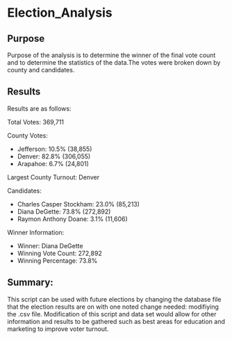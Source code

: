 # Election_Analysis

## Purpose
Purpose of the analysis is to determine the winner of the final vote count and to determine the statistics of the data.The votes were broken down by county and 
candidates.

## Results
Results are as follows:

Total Votes: 369,711

County Votes:
*	Jefferson: 10.5% (38,855)
*	Denver: 82.8% (306,055)
*	Arapahoe: 6.7% (24,801)

Largest County Turnout: Denver

Candidates:
*	Charles Casper Stockham: 23.0% (85,213)
*	Diana DeGette: 73.8% (272,892)
*	Raymon Anthony Doane: 3.1% (11,606)

Winner Information:
*	Winner: Diana DeGette
*	Winning Vote Count: 272,892
*	Winning Percentage: 73.8%

## Summary:
This script can be used with future elections by changing the database file that the election results are on with one noted change needed: modifiying the .csv file. 
Modification of this script and data set would allow for other information and results to be gathered such as best areas for education and marketing to improve voter 
turnout.
